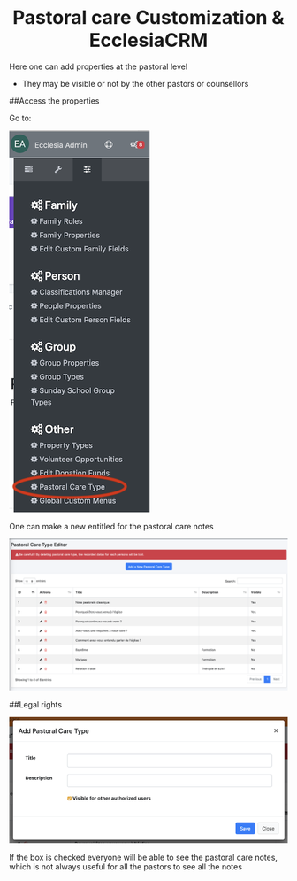# <center><big>Pastoral care Customization & Ecclesia**CRM** </big></center>

Here one can add properties at the pastoral level

- They may be visible or not by the other pastors or counsellors

##Access the properties

Go to:

![Screenshot](../../../img/pastoralcare/pastoralcare_settings1.png)

One can make a new entitled for the pastoral care notes

![Screenshot](../../../img/pastoralcare/pastoralcare_settings2.png)


##Legal rights

![Screenshot](../../../img/pastoralcare/pastoralcare_settings3.png)

If the box is checked everyone will be able to see the pastoral care notes, which is not always useful for all the pastors to see all the notes
